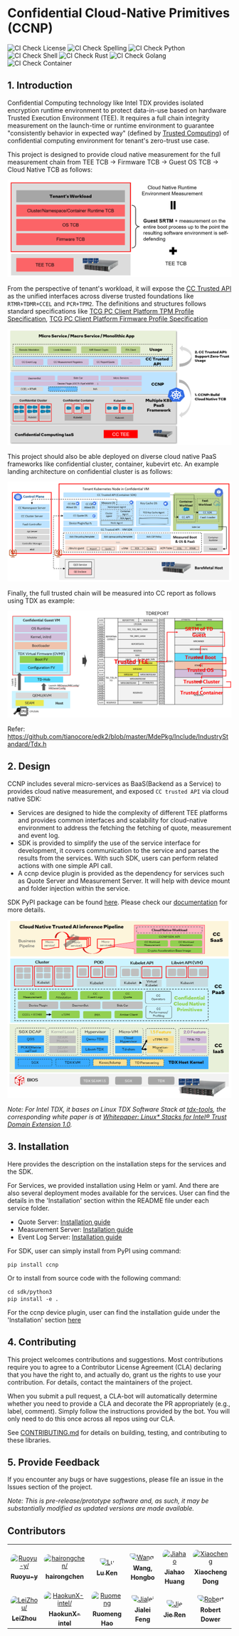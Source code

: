 # Confidential Cloud-Native Primitives (CCNP)

![CI Check License](https://github.com/intel/confidential-cloud-native-primitives/actions/workflows/pr-license-python.yaml/badge.svg)
![CI Check Spelling](https://github.com/intel/confidential-cloud-native-primitives/actions/workflows/pr-doclint.yaml/badge.svg)
![CI Check Python](https://github.com/intel/confidential-cloud-native-primitives/actions/workflows/pr-pylint.yaml/badge.svg)
![CI Check Shell](https://github.com/intel/confidential-cloud-native-primitives/actions/workflows/pr-shell-check.yaml/badge.svg)
![CI Check Rust](https://github.com/intel/confidential-cloud-native-primitives/actions/workflows/pr-check-rust.yaml/badge.svg)
![CI Check Golang](https://github.com/intel/confidential-cloud-native-primitives/actions/workflows/pr-golang-check.yaml/badge.svg)
![CI Check Container](https://github.com/intel/confidential-cloud-native-primitives/actions/workflows/pr-container-check.yaml/badge.svg)

## 1. Introduction

Confidential Computing technology like Intel TDX provides isolated encryption runtime environment to protect data-in-use
based on hardware Trusted Execution Environment (TEE).
It requires a full chain integrity measurement on the launch-time or runtime environment to guarantee "consistently
behavior in expected way" (defined by [Trusted Computing](https://en.wikipedia.org/wiki/Trusted_Computing))
of confidential computing environment for tenant's zero-trust use case.

This project is designed to provide cloud native measurement for the full measurement chain from TEE TCB -> Firmware
TCB -> Guest OS TCB -> Cloud Native TCB as follows:

![](/docs/cc-full-meaurement-chain.png)

From the perspective of tenant's workload, it will expose the [CC Trusted API](https://github.com/cc-api/cc-trusted-api)
as the unified interfaces across diverse trusted foundations like `RTMR+TDMR+CCEL` and `PCR+TPM2`. The definitions and
structures follows standard specifications like [TCG PC Client Platform TPM Profile Specification](https://trustedcomputinggroup.org/resource/pc-client-platform-tpm-profile-ptp-specification/),
[TCG PC Client Platform Firmware Profile Specification](https://trustedcomputinggroup.org/resource/pc-client-specific-platform-firmware-profile-specification/)

![](/docs/ccnp-architecture-high-level.png)

This project should also be able deployed on diverse cloud native PaaS frameworks like confidential cluster, container, kubevirt etc.
An example landing architecture on confidential cluster is as follows:

![](/docs/ccnp-landing-confidential-cluster.png)


Finally, the full trusted chain will be measured into CC report as follows using TDX as example:

![](/docs/cc-full-measurement-tdreport.png)

Refer: https://github.com/tianocore/edk2/blob/master/MdePkg/Include/IndustryStandard/Tdx.h

## 2. Design

CCNP includes several micro-services as BaaS(Backend as a Service) to provides cloud native measurement, and exposed `CC trusted API`
via cloud native SDK:

- Services are designed to hide the complexity of different TEE platforms and provides common interfaces and scalability
for cloud-native environment to address the fetching the fetching of quote, measurement and event log.
- SDK is provided to simplify the use of the service interface for development, it covers communication to the service
and parses the results from the services. With such SDK, users can perform related actions with one simple API call.
- A ccnp device plugin is provided as the dependency for services such as Quote Server and Measurement Server. It will help with
device mount and folder injection within the service.

SDK PyPI package can be found [here](https://pypi.org/project/ccnp/). Please check our [documentation](https://intel.github.io/confidential-cloud-native-primitives/) for more details.

![](docs/ccnp_arch.png)

*Note: For Intel TDX, it bases on Linux TDX Software Stack at [tdx-tools](https://github.com/intel/tdx-tools), the corresponding white
paper is at [Whitepaper: Linux* Stacks for Intel® Trust Domain Extension 1.0](https://www.intel.com/content/www/us/en/content-details/779108/whitepaper-linux-stacks-for-intel-trust-domain-extension-1-0.html).*


## 3. Installation

Here provides the description on the installation steps for the services and the SDK.

For Services, we provided installation using Helm or yaml. And there are also several deployment modes available for
the services. User can find the details in the 'Installation' section within the README file under each service folder.

- Quote Server: [Installation guide](service/quote-server/README.md)
- Measurement Server: [Installation guide](service/measurement-server/README.md)
- Event Log Server: [Installation guide](service/eventlog-server/README.md)

For SDK, user can simply install from PyPI using command:

```
pip install ccnp
```

Or to install from source code with the following command:

```
cd sdk/python3
pip install -e .
```

For the ccnp device plugin, user can find the installation guide under the 'Installation' section [here](device-plugin/ccnp-device-plugin/README.md)

## 4. Contributing

This project welcomes contributions and suggestions. Most contributions require you to agree to a Contributor License Agreement (CLA) declaring that you have the right to, and actually do, grant us the rights to use your contribution. For details, contact the maintainers of the project.

When you submit a pull request, a CLA-bot will automatically determine whether you need to provide a CLA and decorate the PR appropriately (e.g., label, comment). Simply follow the instructions provided by the bot. You will only need to do this once across all repos using our CLA.

See [CONTRIBUTING.md](CONTRIBUTING.md) for details on building, testing, and contributing to these libraries.

## 5. Provide Feedback

If you encounter any bugs or have suggestions, please file an issue in the Issues section of the project.


_Note: This is pre-release/prototype software and, as such, it may be substantially modified as updated versions are made available._

## Contributors

<table>
<tr>
    <td align="center" style="word-wrap: break-word; width: 150.0; height: 150.0">
        <a href=https://github.com/Ruoyu-y>
            <img src=https://avatars.githubusercontent.com/u/70305231?v=4 width="100;"  style="border-radius:50%;align-items:center;justify-content:center;overflow:hidden;padding-top:10px" alt=Ruoyu-y/>
            <br />
            <sub style="font-size:14px"><b>Ruoyu-y</b></sub>
        </a>
    </td>
    <td align="center" style="word-wrap: break-word; width: 150.0; height: 150.0">
        <a href=https://github.com/hairongchen>
            <img src=https://avatars.githubusercontent.com/u/105473940?v=4 width="100;"  style="border-radius:50%;align-items:center;justify-content:center;overflow:hidden;padding-top:10px" alt=hairongchen/>
            <br />
            <sub style="font-size:14px"><b>hairongchen</b></sub>
        </a>
    </td>
    <td align="center" style="word-wrap: break-word; width: 150.0; height: 150.0">
        <a href=https://github.com/kenplusplus>
            <img src=https://avatars.githubusercontent.com/u/31843217?v=4 width="100;"  style="border-radius:50%;align-items:center;justify-content:center;overflow:hidden;padding-top:10px" alt=Lu Ken/>
            <br />
            <sub style="font-size:14px"><b>Lu Ken</b></sub>
        </a>
    </td>
    <td align="center" style="word-wrap: break-word; width: 150.0; height: 150.0">
        <a href=https://github.com/hwang37>
            <img src=https://avatars.githubusercontent.com/u/36193324?v=4 width="100;"  style="border-radius:50%;align-items:center;justify-content:center;overflow:hidden;padding-top:10px" alt=Wang, Hongbo/>
            <br />
            <sub style="font-size:14px"><b>Wang, Hongbo</b></sub>
        </a>
    </td>
    <td align="center" style="word-wrap: break-word; width: 150.0; height: 150.0">
        <a href=https://github.com/hjh189>
            <img src=https://avatars.githubusercontent.com/u/88485603?v=4 width="100;"  style="border-radius:50%;align-items:center;justify-content:center;overflow:hidden;padding-top:10px" alt=Jiahao  Huang/>
            <br />
            <sub style="font-size:14px"><b>Jiahao  Huang</b></sub>
        </a>
    </td>
    <td align="center" style="word-wrap: break-word; width: 150.0; height: 150.0">
        <a href=https://github.com/dongx1x>
            <img src=https://avatars.githubusercontent.com/u/34326010?v=4 width="100;"  style="border-radius:50%;align-items:center;justify-content:center;overflow:hidden;padding-top:10px" alt=Xiaocheng Dong/>
            <br />
            <sub style="font-size:14px"><b>Xiaocheng Dong</b></sub>
        </a>
    </td>
</tr>
<tr>
    <td align="center" style="word-wrap: break-word; width: 150.0; height: 150.0">
        <a href=https://github.com/LeiZhou-97>
            <img src=https://avatars.githubusercontent.com/u/102779531?v=4 width="100;"  style="border-radius:50%;align-items:center;justify-content:center;overflow:hidden;padding-top:10px" alt=LeiZhou/>
            <br />
            <sub style="font-size:14px"><b>LeiZhou</b></sub>
        </a>
    </td>
    <td align="center" style="word-wrap: break-word; width: 150.0; height: 150.0">
        <a href=https://github.com/HaokunX-intel>
            <img src=https://avatars.githubusercontent.com/u/108452001?v=4 width="100;"  style="border-radius:50%;align-items:center;justify-content:center;overflow:hidden;padding-top:10px" alt=HaokunX-intel/>
            <br />
            <sub style="font-size:14px"><b>HaokunX-intel</b></sub>
        </a>
    </td>
    <td align="center" style="word-wrap: break-word; width: 150.0; height: 150.0">
        <a href=https://github.com/ruomengh>
            <img src=https://avatars.githubusercontent.com/u/90233733?v=4 width="100;"  style="border-radius:50%;align-items:center;justify-content:center;overflow:hidden;padding-top:10px" alt=Ruomeng Hao/>
            <br />
            <sub style="font-size:14px"><b>Ruomeng Hao</b></sub>
        </a>
    </td>
    <td align="center" style="word-wrap: break-word; width: 150.0; height: 150.0">
        <a href=https://github.com/jialeif>
            <img src=https://avatars.githubusercontent.com/u/88661406?v=4 width="100;"  style="border-radius:50%;align-items:center;justify-content:center;overflow:hidden;padding-top:10px" alt=Jialei Feng/>
            <br />
            <sub style="font-size:14px"><b>Jialei Feng</b></sub>
        </a>
    </td>
    <td align="center" style="word-wrap: break-word; width: 150.0; height: 150.0">
        <a href=https://github.com/jiere>
            <img src=https://avatars.githubusercontent.com/u/6448681?v=4 width="100;"  style="border-radius:50%;align-items:center;justify-content:center;overflow:hidden;padding-top:10px" alt=Jie Ren/>
            <br />
            <sub style="font-size:14px"><b>Jie Ren</b></sub>
        </a>
    </td>
    <td align="center" style="word-wrap: break-word; width: 150.0; height: 150.0">
        <a href=https://github.com/rdower>
            <img src=https://avatars.githubusercontent.com/u/15023397?v=4 width="100;"  style="border-radius:50%;align-items:center;justify-content:center;overflow:hidden;padding-top:10px" alt=Robert Dower/>
            <br />
            <sub style="font-size:14px"><b>Robert Dower</b></sub>
        </a>
    </td>
</tr>
</table>

